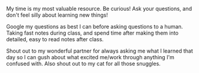 My time is my most valuable resource.
Be curious! Ask your questions, and don't feel silly about learning new things!


Google my questions as best I can before asking questions to a human.
Taking fast notes during class, and spend time after making them into detailed, easy to read notes after class.

Shout out to my wonderful partner for always asking me what I learned that day so I can gush about what excited me/work through anything I'm confused with. Also shout out to my cat for all those snuggles.
